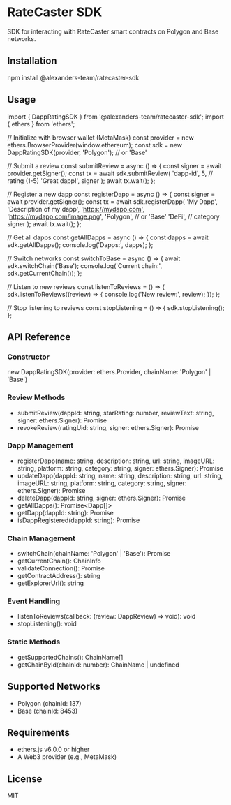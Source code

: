 # RateCaster SDK

SDK for interacting with RateCaster smart contracts on Polygon and Base networks.

## Installation

npm install @alexanders-team/ratecaster-sdk

## Usage

import { DappRatingSDK } from '@alexanders-team/ratecaster-sdk';
import { ethers } from 'ethers';

// Initialize with browser wallet (MetaMask)
const provider = new ethers.BrowserProvider(window.ethereum);
const sdk = new DappRatingSDK(provider, 'Polygon'); // or 'Base'

// Submit a review
const submitReview = async () => {
    const signer = await provider.getSigner();
    const tx = await sdk.submitReview(
        'dapp-id',
        5, // rating (1-5)
        'Great dapp!',
        signer
    );
    await tx.wait();
};

// Register a new dapp
const registerDapp = async () => {
    const signer = await provider.getSigner();
    const tx = await sdk.registerDapp(
        'My Dapp',
        'Description of my dapp',
        'https://mydapp.com',
        'https://mydapp.com/image.png',
        'Polygon', // or 'Base'
        'DeFi',    // category
        signer
    );
    await tx.wait();
};

// Get all dapps
const getAllDapps = async () => {
    const dapps = await sdk.getAllDapps();
    console.log('Dapps:', dapps);
};

// Switch networks
const switchToBase = async () => {
    await sdk.switchChain('Base');
    console.log('Current chain:', sdk.getCurrentChain());
};

// Listen to new reviews
const listenToReviews = () => {
    sdk.listenToReviews((review) => {
        console.log('New review:', review);
    });
};

// Stop listening to reviews
const stopListening = () => {
    sdk.stopListening();
};

## API Reference

### Constructor
new DappRatingSDK(provider: ethers.Provider, chainName: 'Polygon' | 'Base')

### Review Methods
- submitReview(dappId: string, starRating: number, reviewText: string, signer: ethers.Signer): Promise<TransactionResponse>
- revokeReview(ratingUid: string, signer: ethers.Signer): Promise<TransactionResponse>

### Dapp Management
- registerDapp(name: string, description: string, url: string, imageURL: string, platform: string, category: string, signer: ethers.Signer): Promise<TransactionResponse>
- updateDapp(dappId: string, name: string, description: string, url: string, imageURL: string, platform: string, category: string, signer: ethers.Signer): Promise<TransactionResponse>
- deleteDapp(dappId: string, signer: ethers.Signer): Promise<TransactionResponse>
- getAllDapps(): Promise<Dapp[]>
- getDapp(dappId: string): Promise<Dapp>
- isDappRegistered(dappId: string): Promise<boolean>

### Chain Management
- switchChain(chainName: 'Polygon' | 'Base'): Promise<void>
- getCurrentChain(): ChainInfo
- validateConnection(): Promise<boolean>
- getContractAddress(): string
- getExplorerUrl(): string

### Event Handling
- listenToReviews(callback: (review: DappReview) => void): void
- stopListening(): void

### Static Methods
- getSupportedChains(): ChainName[]
- getChainById(chainId: number): ChainName | undefined

## Supported Networks
- Polygon (chainId: 137)
- Base (chainId: 8453)

## Requirements
- ethers.js v6.0.0 or higher
- A Web3 provider (e.g., MetaMask)

## License
MIT